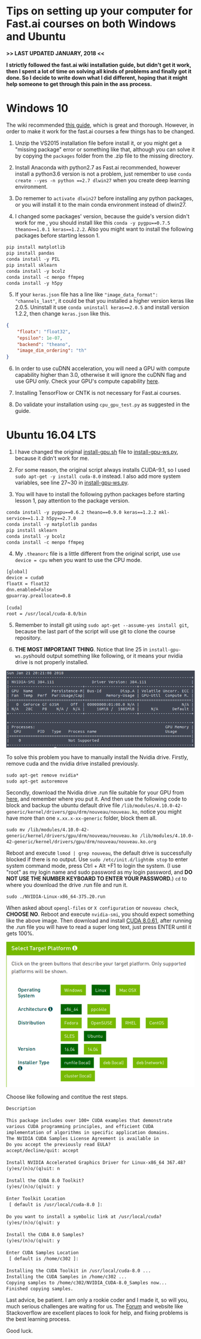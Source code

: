 Tips on setting up your computer for Fast.ai courses on both Windows and Ubuntu
===================================================

**>> LAST UPDATED JANUARY, 2018 <<**

**I strictly followed the fast.ai wiki installation guide, but didn't get it work, then I spent a lot of time on solving all kinds of problems and finally got it done. So I decide to write down what I did different, hoping that it might help someone to get through this pain in the ass process.**

# Windows 10

The wiki recommended [this guide](https://github.com/philferriere/dlwin), which is great and thorough. However, in order to make it work for the fast.ai courses a few things has to be changed.

1. Unzip the VS2015 installation file before install it, or you might get a "missing package" error or something like that, although you can solve it by copying the `packages` folder from the .zip file to the missing directory.

2. Install Anaconda with python2.7 as Fast.ai recommended, however install a python3.6 version is not a problem, just remember to use `conda create --yes -n python ==2.7 dlwin27` when you create deep learning environment.

3. Do rememer to `activate dlwin27` before installing any python packages, or you will install it to the main conda environment instead of dlwin27.

4. I changed some packages' version, because the guide's version didn't work for me , you should install like this `conda -y pygpu==0.7.5 theano==1.0.1 keras==1.2.2`. Also you might want to install the following packages before starting lesson 1.
```Shell
pip install matplotlib
pip install pandas
conda install -y PIL
pip install sklearn
conda install -y bcolz
conda install -c menpo ffmpeg
conda install -y h5py
```
5. If your `keras.json` file has a line like `"image_data_format": "channels_last"`, it could be that you installed a higher version keras like 2.0.5. Uninstall it use `conda uninstall keras==2.0.5` and install version 1.2.2, then change `keras.json` like this.
```json
{
    "floatx": "float32",
    "epsilon": 1e-07,
    "backend": "theano",
    "image_dim_ordering": "th"
}
```
6. In order to use cuDNN acceleration, you will need a GPU with compute capability higher than 3.0, otherwise it will ignore the cuDNN flag and use GPU only. Check your GPU's compute capability [here](https://developer.nvidia.com/cuda-gpus). 

7. Installing TensorFlow or CNTK is not necessary for Fast.ai courses.

8. Do validate your installation using `cpu_gpu_test.py` as suggested in the guide.

# Ubuntu 16.04 LTS

1. I have changed the original [install-gpu.sh](https://github.com/fastai/courses/blob/master/setup/install-gpu.sh) file to [install-gpu-ws.py](https://github.com/webstiffener/Learning_fastai/blob/master/setup/install-gpu-ws.sh), because it didn't work for me.

2. For some reason, the original script always installs CUDA-9.1, so I used `sudo apt-get -y install cuda-8.0` instead. I also add more system variables, see line 27~30 in [install-gpu-ws.py](https://github.com/webstiffener/Learning_fastai/blob/master/setup/install-gpu-ws.sh).

3. You will have to install the following python packages before starting lesson 1, pay attention to the package version.
```Shell
conda install -y pygpu==0.6.2 theano==0.9.0 keras==1.2.2 mkl-service==1.1.2 h5py==2.7.0
conda install -y matplotlib pandas
pip install sklearn
conda install -y bcolz
conda install -c menpo ffmpeg
```

4. My `.theanorc` file is a little different from the original script, use `use device = cpu` when you want to use the CPU mode.
```
[global]
device = cuda0
floatX = float32
dnn.enabled=False
gpuarray.preallocate=0.8

[cuda]
root = /usr/local/cuda-8.0/bin
```

5. Remember to install git using `sudo apt-get --assume-yes install git`, because the last part of the script will use git to clone the course repository.

6. **THE MOST IMPORTANT THING**. Notice that line 25 in `install-gpu-ws.py`should output something like following, or it means your nvidia drive is not properly installed.

![nvidia-smi](https://github.com/webstiffener/Learning_fastai/raw/master/setup/nvidia-smi.png)

To solve this problem you have to manually install the Nvidia drive. 
Firstly, remove cuda and the nvidia drive installed previously.

```Shell
sudo apt-get remove nvidia*
sudo apt-get autoremove
```

Secondly, download the Nvidia drive .run file suitable for your GPU from [here](http://www.nvidia.cn/Download/index.aspx), and remember where you put it. And then use the following code to block and backup the ubuntu default drive file `/lib/modules/4.10.0-42-generic/kernel/drivers/gpu/drm/nouveau/nouveau.ko`, notice you might have more than one `x.xx.x-xx-generic` folder, block them all. 

```Shell
sudo mv /lib/modules/4.10.0-42-generic/kernel/drivers/gpu/drm/nouveau/nouveau.ko /lib/modules/4.10.0-42-generic/kernel/drivers/gpu/drm/nouveau/nouveau.ko.org
```

Reboot and execute `lsmod | grep nouveau`, the default drive is successfully blocked if there is no output. Use `sudo /etc/init.d/lightdm stop` to enter system command mode, press Ctrl + Alt +F1 to login the system. (I use "root" as my login name and sudo password as my login password, and **DO NOT USE THE NUMBER KEYBOARD TO ENTER YOUR PASSWORD.**)
`cd` to where you download the drive .run file and run it.

```Shell
sudo ./NVIDIA-Linux-x86_64-375.20.run
```
When asked about `opengl-files` or `X configuration` or `nouveau check`, **CHOOSE NO**. Reboot and execute `nvidia-smi`, you should expect something like the above image.
Then download and install [CUDA 8.0.61](https://developer.nvidia.com/cuda-80-ga2-download-archive), after running the .run file you will have to read a super long text, just press ENTER until it gets 100%.

![download CUDA-8.0.61](https://github.com/webstiffener/Learning_fastai/raw/master/setup/download%20cuda-8.0.61.png)

Choose like following and contitue the rest steps.
```
Description

This package includes over 100+ CUDA examples that demonstrate
various CUDA programming principles, and efficient CUDA
implementation of algorithms in specific application domains.
The NVIDIA CUDA Samples License Agreement is available in
Do you accept the previously read EULA?
accept/decline/quit: accept

Install NVIDIA Accelerated Graphics Driver for Linux-x86_64 367.48?
(y)es/(n)o/(q)uit: n

Install the CUDA 8.0 Toolkit?
(y)es/(n)o/(q)uit: y

Enter Toolkit Location
 [ default is /usr/local/cuda-8.0 ]:

Do you want to install a symbolic link at /usr/local/cuda?
(y)es/(n)o/(q)uit: y

Install the CUDA 8.0 Samples?
(y)es/(n)o/(q)uit: y

Enter CUDA Samples Location
 [ default is /home/c302 ]:

Installing the CUDA Toolkit in /usr/local/cuda-8.0 ...
Installing the CUDA Samples in /home/c302 ...
Copying samples to /home/c302/NVIDIA_CUDA-8.0_Samples now...
Finished copying samples.
```

Last advice, be patient. I am only a rookie coder and I made it, so will you, much serious challenges are waiting for us. The [Forum](http://forums.fast.ai/) and website like Stackoverflow are excellent places to look for help, and fixing problems is the best learning process.

Good luck.




